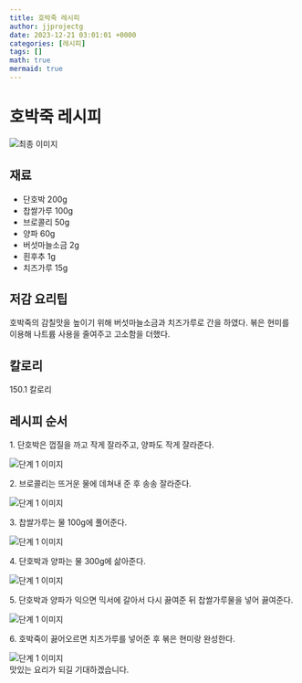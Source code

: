 ```yaml
---
title: 호박죽 레시피
author: jjprojectg
date: 2023-12-21 03:01:01 +0000
categories: [레시피]
tags: []
math: true
mermaid: true
---
```

<meta name="og:type" content="website"/>
<meta charset="UTF-8"/>
<div class="header">
  <h1>호박죽 레시피</h1>
</div>

<div class="container my-4">
  <div class="row">
    <div class="col-12 col-md-6">
      <div class="recipe-image">
        <img src="http://www.foodsafetykorea.go.kr/uploadimg/cook/10_00397_2.png" class="step-image" alt="최종 이미지"/>
      </div>
    </div>
    <div class="col-12 col-md-6">
      <div class="ingredients">
        <h2>재료</h2>
        <ul class="card">
          <li> 단호박 200g </li>
          <li>  찹쌀가루 100g </li>
          <li>  브로콜리 50g </li>
          <li>  양파 60g </li>
          <li> 버섯마늘소금 2g </li>
          <li>  흰후추 1g </li>
          <li>  치즈가루 15g </li>
</ul>
      </div>
    </div>
    <div class="col-12 col-md-6">
      <div class="ingredients">
        <h2>저감 요리팁</h2>
        <div class="card"> 
          <p>
            호박죽의 감칠맛을 높이기 위해 버섯마늘소금과 치즈가루로 간을 하였다.
볶은 현미를 이용해 나트륨 사용을 줄여주고 고소함을 더했다.
          </p>
        </div>
      </div>
      <div class="ingredients">
        <h2>칼로리</h2>
        <div class="card"> 
          <p>
            150.1 칼로리
          </p>
        </div>
      </div>
    </div>
  </div>

  <h2 class="my-4">레시피 순서</h2>
  <div class="card recipe-card">
    <div class="card-body recipe-step">
      <p class="card-text step-description">1. 단호박은 껍질을 까고 작게 잘라주고, 양파도
작게 잘라준다.</p>
      <img src="http://www.foodsafetykorea.go.kr/uploadimg/cook/20_00397_01.png" alt="단계 1 이미지" class="step-image"/>
    </div>
  </div>
  <div class="card recipe-card">
    <div class="card-body recipe-step">
      <p class="card-text step-description">2. 브로콜리는 뜨거운 물에 데쳐내 준 후 송송
잘라준다.</p>
      <img src="http://www.foodsafetykorea.go.kr/uploadimg/cook/20_00397_02.png" alt="단계 1 이미지" class="step-image"/>
    </div>
  </div>
  <div class="card recipe-card">
    <div class="card-body recipe-step">
      <p class="card-text step-description">3. 찹쌀가루는 물 100g에 풀어준다.</p>
      <img src="http://www.foodsafetykorea.go.kr/uploadimg/cook/20_00397_03.png" alt="단계 1 이미지" class="step-image"/>
    </div>
  </div>
  <div class="card recipe-card">
    <div class="card-body recipe-step">
      <p class="card-text step-description">4. 단호박과 양파는 물 300g에 삶아준다.</p>
      <img src="http://www.foodsafetykorea.go.kr/uploadimg/cook/20_00397_04.png" alt="단계 1 이미지" class="step-image"/>
    </div>
  </div>
  <div class="card recipe-card">
    <div class="card-body recipe-step">
      <p class="card-text step-description">5. 단호박과 양파가 익으면 믹서에 갈아서 다시
끓여준 뒤 찹쌀가루물을 넣어 끓여준다.</p>
      <img src="http://www.foodsafetykorea.go.kr/uploadimg/cook/20_00397_05.png" alt="단계 1 이미지" class="step-image"/>
    </div>
  </div>
  <div class="card recipe-card">
    <div class="card-body recipe-step">
      <p class="card-text step-description">6. 호박죽이 끓어오르면 치즈가루를 넣어준 후
볶은 현미랑 완성한다.</p>
      <img src="http://www.foodsafetykorea.go.kr/uploadimg/cook/20_00397_06.png" alt="단계 1 이미지" class="step-image"/>
    </div>
  </div>

</div>
맛있는 요리가 되길 기대하겠습니다.
